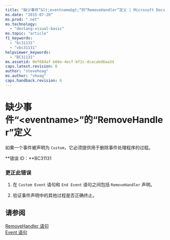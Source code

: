```yaml
---
title: "缺少事件“&lt;eventname&gt;”的“RemoveHandler”定义 | Microsoft Docs"
ms.date: "2015-07-20"
ms.prod: ".net"
ms.technology: 
  - "devlang-visual-basic"
ms.topic: "article"
f1_keywords: 
  - "bc31131"
  - "vbc31131"
helpviewer_keywords: 
  - "BC31131"
ms.assetid: 0ef68daf-b66e-4ecf-bf2c-dcacabd8aa3d
caps.latest.revision: 6
author: "stevehoag"
ms.author: "shoag"
caps.handback.revision: 6
---
```

# 缺少事件“&lt;eventname&gt;”的“RemoveHandler”定义
如果一个事件被声明为 `Custom`，它必须提供用于删除事件处理程序的过程。  
  
 **错误 ID：**BC31131  
  
### 更正此错误  
  
1.  在 `Custom Event` 语句和 `End Event` 语句之间包括 `RemoveHandler` 声明。  
  
2.  验证事件声明中的其他过程是否正确终止。  
  
## 请参阅  
 [RemoveHandler 语句](../../visual-basic/language-reference/statements/removehandler-statement.md)   
 [Event 语句](../../visual-basic/language-reference/statements/event-statement.md)